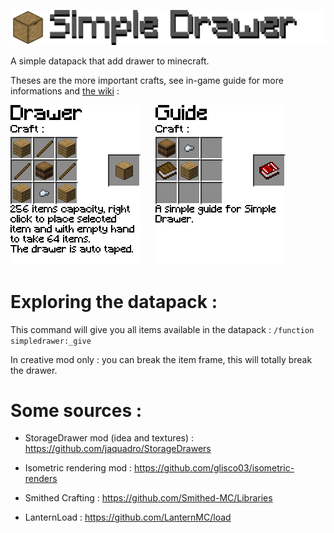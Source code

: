 ![Banner](/images/banner.png)

A simple datapack that add drawer to minecraft.


Theses are the more important crafts, see in-game guide for more informations and [the wiki](https://github.com/edayot/SimpleDrawer/wiki) :

![CraftDrawer](/SimpleDrawer&#32;ResourcePack/assets/simpledrawer/textures/font/craft_drawer.png) ![Vide](/images/vide.png) ![CraftGuide](/SimpleDrawer&#32;ResourcePack/assets/simpledrawer/textures/font/craft_guide.png)


# Exploring the datapack :

This command will give you all items available in the datapack :
```/function simpledrawer:_give```

In creative mod only : you can break the item frame, this will totally break the drawer.

# Some sources :
- StorageDrawer mod (idea and textures) : https://github.com/jaquadro/StorageDrawers

- Isometric rendering mod : https://github.com/glisco03/isometric-renders

- Smithed Crafting : https://github.com/Smithed-MC/Libraries

- LanternLoad : https://github.com/LanternMC/load
